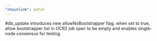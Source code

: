 ```yaml
---
"chainlink": patch
---
```


#db_update introduces new allowNoBootstrapper flag. when set to true, allow bootstrapper list in OCR2 job spec to be empty and enables single-node consensus for testing
